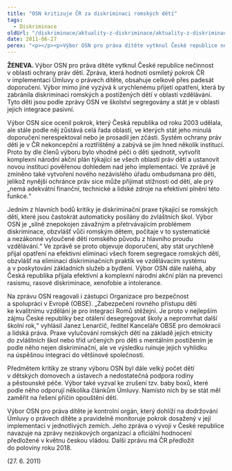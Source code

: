 ```yaml
---
title: "OSN kritizuje ČR za diskriminaci romských dětí"
tags:
  - Diskriminace
oldUrl: "/diskriminace/aktuality-z-diskriminace/aktuality-z-diskriminace-2012/osn-kritizuje-cr-za-diskriminaci-romskych-deti/"
date: 2011-06-27
perex: "<p></p><p>Výbor OSN pro práva dítěte vytknul České republice nečinnost v oblasti ochrany práv dětí. Vyzval mimo jiné k urychlenému přijetí opatření, která by zabránila diskriminaci romských a postižených dětí v oblasti vzdělávání. Tyto děti jsou podle zprávy OSN ve školství segregovány a stát je v oblasti jejich integrace pasivní. <b></b></p>"
---
```


<!-- imported from the old website -->

<p><b>ŽENEVA. </b>Výbor OSN pro práva dítěte vytknul České republice nečinnost v oblasti ochrany práv dětí. Zpráva, která hodnotí osmiletý pokrok ČR v implementaci Úmluvy o právech dítěte, obsahuje celkově přes padesát doporučení. Výbor mimo jiné vyzývá k urychlenému přijetí opatření, která by zabránila diskriminaci romských a postižených dětí v oblasti vzdělávání. Tyto děti jsou podle zprávy OSN ve školství segregovány a stát je v oblasti jejich integrace pasivní. </p><p>Výbor OSN sice ocenil pokrok, který Česká republika od roku 2003 udělala, ale stále podle něj zůstává celá řada oblastí, ve kterých stát jeho minulá doporučení nerespektoval nebo je prosadil jen zčásti. Systém ochrany práv dětí je v ČR nekoncepční a roztříštěný a zabývá se jím hned několik institucí. Proto by dle členů výboru bylo vhodné péči o děti sjednotit, vytvořit komplexní národní akční plán týkající se všech oblastí práv dětí a ustanovit novou instituci pověřenou dohledem nad jeho implementací. Ve zprávě je zmíněno také vytvoření nového nezávislého úřadu ombudsmana pro děti, jelikož nynější ochránce práv sice může přijímat stížnosti od dětí, ale prý „nemá adekvátní finanční, technické a lidské zdroje na efektivní plnění této funkce.“</p><p>Jedním z hlavních bodů kritiky je diskriminační praxe týkající se romských dětí, které jsou častokrát automaticky posílány do zvláštních škol. Výbor OSN je „silně znepokojen závažným a přetrvávajícím problémem diskriminace, obzvlášť vůči romským dětem, počítaje v to systematické a nezákonné vyloučené dětí romského původu z hlavního proudu vzdělávání.“ Ve zprávě se proto objevuje doporučení, aby stát urychleně přijal opatření na efektivní eliminaci všech forem segregace romských dětí, obzvlášť na eliminaci diskriminačních praktik ve vzdělávacím systému a v poskytování základních služeb a bydlení. Výbor OSN dále naléhá, aby Česká republika přijala efektivní a komplexní národní akční plán na prevenci rasismu, rasové diskriminace, xenofobie a intolerance. </p><p>Na zprávu OSN reagovali i zástupci Organizace pro bezpečnost a spolupráci v Evropě (OBSE). „Zabezpečení rovného přístupu dětí ke kvalitnímu vzdělání je pro integraci Romů stěžejní. Je proto v nejlepším zájmu České republiky bez otálení desegregovat školy a nepromrhat další školní rok,“ vyhlásil Janez Lenarčič, ředitel Kanceláře OBSE pro demokracii a lidská práva. Praxe vylučování romských dětí na základě jejich etnicity do zvláštních škol nebo tříd určených pro děti s mentálním postižením je podle něho nejen diskriminační, ale ve výsledku ruinuje jejich vyhlídku na úspěšnou integraci do většinové společnosti.   </p><p>Předmětem kritiky ze strany výboru OSN byl dále velký počet dětí v dětských domovech a ústavech a nedostatečná podpora rodiny a pěstounské péče. Výbor také vyzval ke zrušení tzv. baby boxů, které podle něho odporují několika článkům Úmluvy. Namísto nich by se stát měl zaměřit na řešení příčin opouštění dětí. </p><p>Výbor OSN pro práva dítěte je kontrolní orgán, který dohlíží na dodržování Úmluvy o právech dítěte a pravidelně monitoruje pokrok dosažený v její implementaci v jednotlivých zemích. Jeho zpráva o vývoji v České republice navazuje na zprávy neziskových organizací a oficiální hodnocení předložené v květnu českou vládou. Další zprávu má ČR předložit do poloviny roku 2018.</p><p>(27. 6. 2011)</p>
